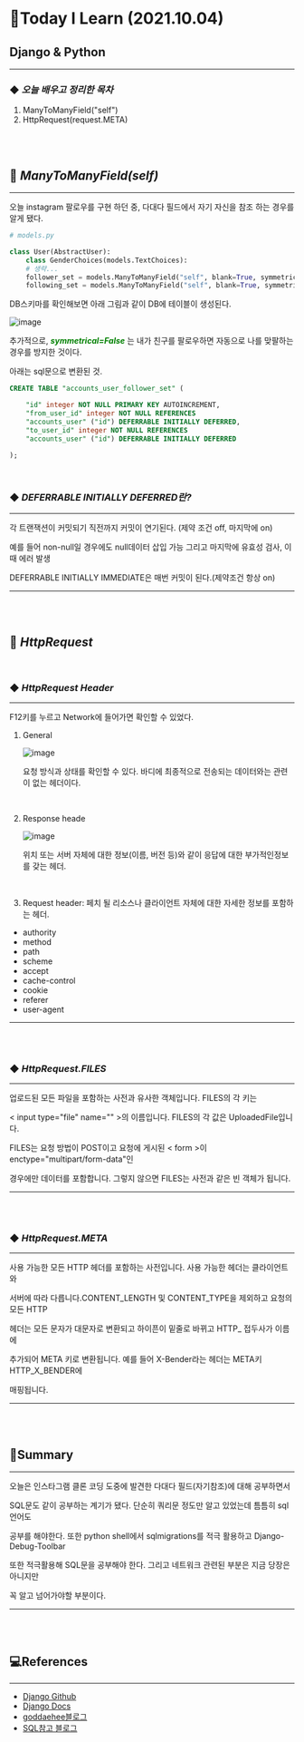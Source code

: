 # 📑Today I Learn (2021.10.04)
## **Django & Python**
----
### ◆ ***오늘 배우고 정리한 목차***
1. ManyToManyField("self") 
2. HttpRequest(request.META)

<br>

<br>

## 🔎 ***ManyToManyField(self)***
---
오늘 instagram 팔로우를 구현 하던 중, 다대다 필드에서 자기 자신을 참조 하는 경우를 알게 됐다.
```python
# models.py

class User(AbstractUser):
    class GenderChoices(models.TextChoices):
    # 생략...
    follower_set = models.ManyToManyField("self", blank=True, symmetrical=False)
    following_set = models.ManyToManyField("self", blank=True, symmetrical=False)
```
DB스키마를 확인해보면 아래 그림과 같이 DB에 테이블이 생성된다.

![image](https://user-images.githubusercontent.com/83274792/135844467-92b2ed51-e849-4867-9fd8-3d8d008d6385.png)

추가적으로, <span style="color:green">***symmetrical=False***</span> 는 내가 친구를 팔로우하면 자동으로 나를 맞팔하는 경우를 방지한 것이다.

아래는 sql문으로 변환된 것.

```sql
CREATE TABLE "accounts_user_follower_set" (

    "id" integer NOT NULL PRIMARY KEY AUTOINCREMENT,
    "from_user_id" integer NOT NULL REFERENCES 
    "accounts_user" ("id") DEFERRABLE INITIALLY DEFERRED,
    "to_user_id" integer NOT NULL REFERENCES
    "accounts_user" ("id") DEFERRABLE INITIALLY DEFERRED

);
```
<br>

### ◆ ***DEFERRABLE INITIALLY DEFERRED란?***
---
각 트랜잭션이 커밋되기 직전까지 커밋이 연기된다. (제약 조건 off, 마지막에 on)

예를 들어 non-null일 경우에도 null데이터 삽입 가능 그리고 마지막에 유효성 검사, 이때 에러 발생

DEFERRABLE INITIALLY IMMEDIATE은 매번 커밋이 된다.(제약조건 항상 on) 

---

<br>

<br>

## 🔎 ***HttpRequest***

<br>

### ◆ ***HttpRequest Header***
---
F12키를 누르고 Network에 들어가면 확인할 수 있었다.
1. General

    ![image](https://user-images.githubusercontent.com/83274792/135864688-ab01985f-8147-44ee-8c16-786da394aa7d.png)

    요청 방식과 상태를 확인할 수 있다. 바디에 최종적으로 전송되는 데이터와는 관련이 없는 헤더이다. 

<br>

2. Response heade

    ![image](https://user-images.githubusercontent.com/83274792/135864858-a3766f3e-9fd4-442e-90ce-e82a424ec6b7.png)

    위치 또는 서버 자체에 대한 정보(이름, 버전 등)와 같이 응답에 대한 부가적인정보를 갖는 헤더.

<br>

3. Request header: 페치 될 리소스나 클라이언트 자체에 대한 자세한 정보를 포함하는 헤더.
- authority
- method
- path
- scheme
- accept
- cache-control
- cookie 
- referer
- user-agent

---

<br>

<br>

### ◆ ***HttpRequest.FILES***
---
업로드된 모든 파일을 포함하는 사전과 유사한 객체입니다. FILES의 각 키는 

< input type="file" name="" >의 이름입니다. FILES의 각 값은 UploadedFile입니다.

FILES는 요청 방법이 POST이고 요청에 게시된 < form >이 enctype="multipart/form-data"인 

경우에만 데이터를 포함합니다. 그렇지 않으면 FILES는 사전과 같은 빈 객체가 됩니다.

---

<br>

<br>

### ◆ ***HttpRequest.META***
---
사용 가능한 모든 HTTP 헤더를 포함하는 사전입니다. 사용 가능한 헤더는 클라이언트와 

서버에 따라 다릅니다.CONTENT_LENGTH 및 CONTENT_TYPE을 제외하고 요청의 모든 HTTP 

헤더는 모든 문자가 대문자로 변환되고 하이픈이 밑줄로 바뀌고 HTTP_ 접두사가 이름에 

추가되어 META 키로 변환됩니다. 예를 들어 X-Bender라는 헤더는 META키 HTTP_X_BENDER에

매핑됩니다.

---

<br>

<br>

## 📌Summary
---
오늘은 인스타그램 클론 코딩 도중에 발견한 다대다 필드(자기참조)에 대해 공부하면서 

SQL문도 같이 공부하는 계기가 됐다. 단순히 쿼리문 정도만 알고 있었는데 틈틈히 sql언어도

공부를 해야한다. 또한 python shell에서 sqlmigrations를 적극 활용하고 Django-Debug-Toolbar

또한 적극활용해 SQL문을 공부해야 한다. 그리고 네트워크 관련된 부분은 지금 당장은 아니지만

꼭 알고 넘어가야할 부분이다.

---

<br>

<br>

## 💻References
---
- [Django Github](https://github.com/Gilbert9172/django/blob/main/django/http/request.py)
- [Django Docs](https://docs.djangoproject.com/en/3.2/ref/request-response/#django.http.HttpRequest.method)
- [goddaehee블로그](https://goddaehee.tistory.com/169)
- [SQL참고 블로그](https://1z0-061.korobko.pro/?p=44)